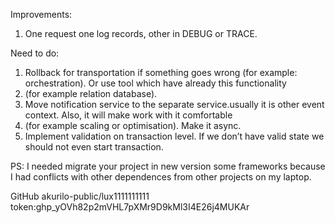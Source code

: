 Improvements:
1. One request one log records, other in DEBUG or TRACE.

Need to do:
1. Rollback for transportation if something goes wrong (for example: orchestration). Or use tool which have already this functionality 
2. (for example relation database).
3. Move notification service to the separate service.usually it is other event context.  Also, it will make work with it comfortable
4. (for example scaling or optimisation). Make it async.
5. Implement validation on transaction level. If we don’t have valid state we should not even start transaction.


PS: I needed migrate your project in new version some frameworks because I had conflicts with other dependences from other projects on my
laptop. 

GitHub
akurilo-public/lux1111111111
token: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
